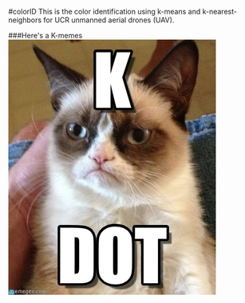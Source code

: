 #colorID
This is the color identification using k-means and k-nearest-neighbors for UCR unmanned aerial drones (UAV).

###Here's a K-memes
![Alt text](kmemes.jpg?raw=true "meme")
